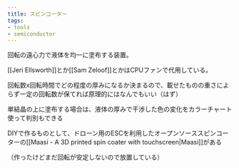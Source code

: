 ```yaml
---
title: スピンコーター
tags:
- tools
- semiconductor
---
```


回転の遠心力で液体を均一に塗布する装置。

[[Jeri Ellsworth]]とか[[Sam Zeloof]]とかはCPUファンで代用している。

回転数x回転時間でどの程度の厚みになるか決まるので、載せたものの重さによらず一定の回転数が保てれば原理的にはなんでもいい（はず）

単結晶の上に塗布する場合は、液体の厚みで干渉した色の変化をカラーチャート使って判別もできる

DIYで作るものとして、ドローン用のESCを利用したオープンソーススピンコーターの[[Maasi - A 3D printed spin coater with touchscreen|Maasi]]がある

（作ったけどまだ回転が安定しないので放置している）
